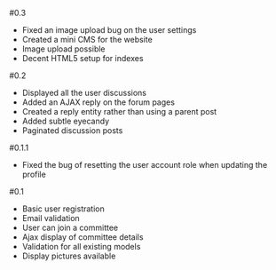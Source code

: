 #0.3
- Fixed an image upload bug on the user settings
- Created a mini CMS for the website
- Image upload possible
- Decent HTML5 setup for indexes

#0.2

- Displayed all the user discussions
- Added an AJAX reply on the forum pages
- Created a reply entity rather than using a parent post
- Added subtle eyecandy
- Paginated discussion posts

#0.1.1

- Fixed the bug of resetting the user account role when updating the profile

#0.1

- Basic user registration
- Email validation
- User can join a committee
- Ajax display of committee details
- Validation for all existing models
- Display pictures available

